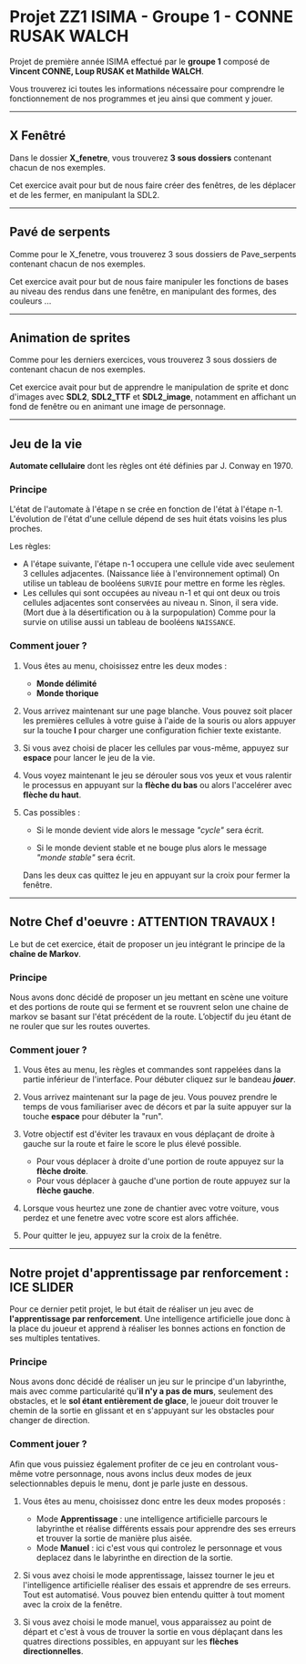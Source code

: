 # Projet ZZ1 ISIMA - Groupe 1 - CONNE RUSAK WALCH

Projet de première année ISIMA effectué par le **groupe 1** composé de **Vincent CONNE, Loup RUSAK et Mathilde WALCH**.

Vous trouverez ici toutes les informations nécessaire pour comprendre le fonctionnement de nos programmes et jeu ainsi que comment y jouer.

***

## X Fenêtré

Dans le dossier **X_fenetre**, vous trouverez **3 sous dossiers** contenant chacun de nos exemples.

Cet exercice avait pour but de nous faire créer des fenêtres, de les déplacer et de les fermer, en manipulant la SDL2.

***

## Pavé de serpents

Comme pour le X_fenetre, vous trouverez 3 sous dossiers de Pave_serpents contenant chacun de nos exemples.

Cet exercice avait pour but de nous faire manipuler les fonctions de bases au niveau des rendus dans une fenêtre, en manipulant des formes, des couleurs ...

***

## Animation de sprites

Comme pour les derniers exercices, vous trouverez 3 sous dossiers de contenant chacun de nos exemples.

Cet exercice avait pour but de apprendre le manipulation de sprite et donc d'images avec **SDL2**, **SDL2_TTF** et **SDL2_image**, notamment en affichant un fond de fenêtre ou en animant une image de personnage.

***

## Jeu de la vie

**Automate cellulaire** dont les règles ont été définies par J. Conway en 1970.

### Principe

L'état de l'automate à l'étape n se crée en fonction de l'état à l'étape n-1. 
L'évolution de l'état d'une cellule dépend de ses huit états voisins les plus proches. 

Les règles:  
* A l'étape suivante, l'étape n-1 occupera une cellule vide avec seulement 3 cellules adjacentes. (Naissance liée à l'environnement optimal)
On utilise un tableau de booléens ```SURVIE``` pour mettre en forme les règles. 
* Les cellules qui sont occupées au niveau n-1 et qui ont deux ou trois cellules adjacentes sont conservées au niveau n. Sinon, il sera vide. (Mort due à la désertification ou à la surpopulation)
Comme pour la survie on utilise aussi un tableau de booléens ```NAISSANCE```.

### Comment jouer ?

1. Vous êtes au menu, choisissez entre les deux modes :
    * **Monde délimité**
    * **Monde thorique**

2. Vous arrivez maintenant sur une page blanche. Vous pouvez soit placer les premières cellules à votre guise à l'aide de la souris ou alors appuyer sur la touche **l** pour charger une configuration fichier texte existante.

3. Si vous avez choisi de placer les cellules par vous-même, appuyez sur **espace** pour lancer le jeu de la vie.

4. Vous voyez maintenant le jeu se dérouler sous vos yeux et vous ralentir le processus en appuyant sur la **flèche du bas** ou alors l'accelérer avec **flèche du haut**.

5. Cas possibles :
    * Si le monde devient vide alors le message *"cycle"* sera écrit.

    * Si le monde devient stable et ne bouge plus alors le message *"monde stable"* sera écrit.

    Dans les deux cas quittez le jeu en appuyant sur la croix pour fermer la fenêtre.

***

## Notre Chef d'oeuvre : ATTENTION TRAVAUX !

Le but de cet exercice, était de proposer un jeu intégrant le principe de la **chaîne de Markov**.

### Principe

Nous avons donc décidé de proposer un jeu mettant en scène une voiture et des portions de route qui se ferment et se rouvrent selon une chaine de markov se basant sur l'état précédent de la route. L’objectif du jeu étant de ne rouler que sur les routes ouvertes. 

### Comment jouer ?

1. Vous êtes au menu, les règles et commandes sont rappelées dans la partie inférieur de l'interface. Pour débuter cliquez sur le bandeau ***jouer***.

2. Vous arrivez maintenant sur la page de jeu. Vous pouvez prendre le temps de vous familiariser avec de décors et par la suite appuyer sur la touche **espace** pour débuter la "run".

3. Votre objectif est d'éviter les travaux en vous déplaçant de droite à gauche sur la route et faire le score le plus élevé possible. 
    * Pour vous déplacer à droite d'une portion de route appuyez sur la **flèche droite**.
    * Pour vous déplacer à gauche d'une portion de route appuyez sur la **flèche gauche**.

5. Lorsque vous heurtez une zone de chantier avec votre voiture, vous perdez et une fenetre avec votre score est alors affichée.

6. Pour quitter le jeu, appuyez sur la croix de la fenêtre.

***

## Notre projet d'apprentissage par renforcement : ICE SLIDER

Pour ce dernier petit projet, le but était de réaliser un jeu avec de **l'apprentissage par renforcement**. Une intelligence artificielle joue donc à la place du joueur et apprend à réaliser les bonnes actions en fonction de ses multiples tentatives.

### Principe

Nous avons donc décidé de réaliser un jeu sur le principe d'un labyrinthe, mais avec comme particularité qu'**il n'y a pas de murs**, seulement des obstacles, et le **sol étant entièrement de glace**, le joueur doit trouver le chemin de la sortie en glissant et en s'appuyant sur les obstacles pour changer de direction.

### Comment jouer ?

Afin que vous puissiez également profiter de ce jeu en controlant vous-même votre personnage, nous avons inclus deux modes de jeux selectionnables depuis le menu, dont je parle juste en dessous.

1. Vous êtes au menu, choisissez donc entre les deux modes proposés :
    * Mode **Apprentissage** : une intelligence artificielle parcours le labyrinthe et réalise différents essais pour apprendre des ses erreurs et trouver la sortie de manière plus aisée.
    * Mode **Manuel** : ici c'est vous qui controlez le personnage et vous deplacez dans le labyrinthe en direction de la sortie.

2. Si vous avez choisi le mode apprentissage, laissez tourner le jeu et l'intelligence artificielle réaliser des essais et apprendre de ses erreurs. Tout est automatisé. Vous pouvez bien entendu quitter à tout moment avec la croix de la fenêtre.

3. Si vous avez choisi le mode manuel, vous apparaissez au point de départ et c'est à vous de trouver la sortie en vous déplaçant dans les quatres directions possibles, en appuyant sur les **flèches directionnelles**.
 

